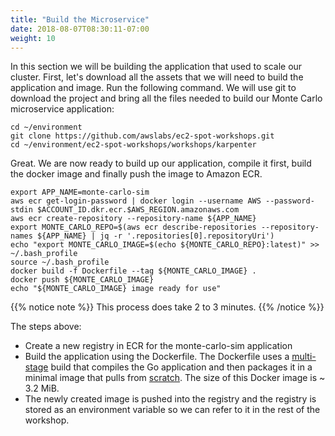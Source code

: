 ```yaml
---
title: "Build the Microservice"
date: 2018-08-07T08:30:11-07:00
weight: 10
---
```


In this section we will be building the application that used to scale our cluster. First, let's download all the assets that we will need to build the application and image. Run the following command. We will use git to download the project and bring all the files needed to build our Monte Carlo microservice application:

```
cd ~/environment
git clone https://github.com/awslabs/ec2-spot-workshops.git
cd ~/environment/ec2-spot-workshops/workshops/karpenter
```

Great. We are now ready to build up our application, compile it first, build the docker image and finally push the image to Amazon ECR.


```
export APP_NAME=monte-carlo-sim
aws ecr get-login-password | docker login --username AWS --password-stdin $ACCOUNT_ID.dkr.ecr.$AWS_REGION.amazonaws.com
aws ecr create-repository --repository-name ${APP_NAME}
export MONTE_CARLO_REPO=$(aws ecr describe-repositories --repository-names ${APP_NAME} | jq -r '.repositories[0].repositoryUri')
echo "export MONTE_CARLO_IMAGE=$(echo ${MONTE_CARLO_REPO}:latest)" >> ~/.bash_profile
source ~/.bash_profile
docker build -f Dockerfile --tag ${MONTE_CARLO_IMAGE} .
docker push ${MONTE_CARLO_IMAGE}
echo "${MONTE_CARLO_IMAGE} image ready for use"
```

{{% notice note %}}
This process does take 2 to 3 minutes.
{{% /notice %}}

The steps above:


* Create a new registry in ECR for the monte-carlo-sim application
* Build the application using the Dockerfile. The Dockerfile uses a [multi-stage](https://docs.docker.com/build/building/multi-stage/) build that
compiles the Go application and then packages it in a minimal image that pulls from [scratch](https://hub.docker.com/_/scratch/). The size of this Docker image is ~ 3.2 MiB.
* The newly created image is pushed into the registry and the registry is stored as an environment variable so we can refer to it in the rest of the workshop.


